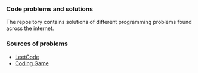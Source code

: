 ### Code problems and solutions

The repository contains solutions of different programming problems found across the internet.

### Sources of problems

- [LeetCode](https://leetcode.com/problemset/all/)
- [Coding Game](https://www.codingame.com/)
